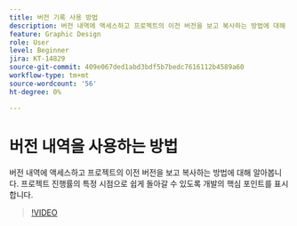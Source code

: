 ```yaml
---
title: 버전 기록 사용 방법
description: 버전 내역에 액세스하고 프로젝트의 이전 버전을 보고 복사하는 방법에 대해 알아봅니다
feature: Graphic Design
role: User
level: Beginner
jira: KT-14829
source-git-commit: 409e067ded1abd3bdf5b7bedc7616112b4589a60
workflow-type: tm+mt
source-wordcount: '56'
ht-degree: 0%

---
```


# 버전 내역을 사용하는 방법

버전 내역에 액세스하고 프로젝트의 이전 버전을 보고 복사하는 방법에 대해 알아봅니다. 프로젝트 진행률의 특정 시점으로 쉽게 돌아갈 수 있도록 개발의 핵심 포인트를 표시합니다.

>[!VIDEO](https://video.tv.adobe.com/v/3426937?quality=12&learn=on&hidetitle=true)
